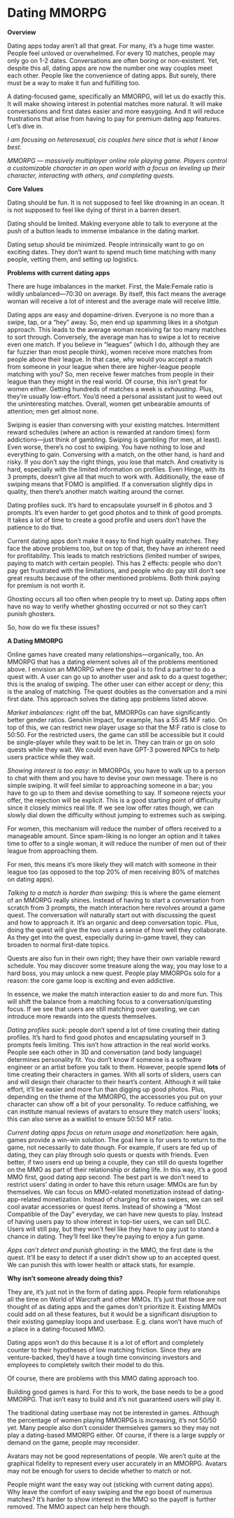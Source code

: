 # Dating MMORPG

**Overview**

Dating apps today aren’t all that great. For many, it’s a huge time waster. People feel unloved or overwhelmed. For every 10 matches, people may only go on 1-2 dates. Conversations are often boring or non-existent. Yet, despite this all, dating apps are now the number one way couples meet each other. People like the convenience of dating apps. But surely, there must be a way to make it fun and fulfilling too.

A dating-focused game, specifically an MMORPG, will let us do exactly this. It will make showing interest in potential matches more natural. It will make conversations and first dates easier and more easygoing. And it will reduce frustrations that arise from having to pay for premium dating app features. Let’s dive in.

*I am focusing on heterosexual, cis couples here since that is what I know best.*

*MMORPG — massively multiplayer online role playing game. Players control a customizable character in an open world with a focus on leveling up their character, interacting with others, and completing quests.*

**Core Values**

Dating should be fun. It is not supposed to feel like drowning in an ocean. It is not supposed to feel like dying of thirst in a barren desert.

Dating should be limited. Making everyone able to talk to everyone at the push of a button leads to immense imbalance in the dating market.

Dating setup should be minimized. People intrinsically want to go on exciting dates. They don’t want to spend much time matching with many people, vetting them, and setting up logistics.

**Problems with current dating apps**

There are huge imbalances in the market. First, the Male:Female ratio is wildly unbalanced—70:30 on average. By itself, this fact means the average woman will receive a lot of interest and the average male will receive little. 

Dating apps are easy and dopamine-driven. Everyone is no more than a swipe, tap, or a “hey” away. So, men end up spamming likes in a shotgun approach. This leads to the average woman receiving far too many matches to sort through. Conversely, the average man has to swipe a lot to receive even one match. If you believe in “leagues” (which I do, although they are far fuzzier than most people think), women receive more matches from people above their league. In that case, why would you accept a match from someone in your league when there are higher-league people matching with you? So, men receive fewer matches from people in their league than they might in the real world. Of course, this isn’t great for women either. Getting hundreds of matches a week is _exhausting_. Plus, they’re usually low-effort. You’d need a personal assistant just to weed out the uninteresting matches. Overall, women get unbearable amounts of attention; men get almost none.

Swiping is easier than conversing with your existing matches. Intermittent reward schedules (where an action is rewarded at random times) form addictions—just think of gambling. Swiping is gambling (for men, at least). Even worse, there’s no cost to swiping. You have nothing to lose and everything to gain. Conversing with a match, on the other hand, is hard and risky. If you don’t say the right things, you lose that match. And creativity is hard, especially with the limited information on profiles. Even Hinge, with its 3 prompts, doesn’t give all that much to work with. Additionally, the ease of swiping means that FOMO is amplified. If a conversation slightly dips in quality, then there’s another match waiting around the corner.

Dating profiles suck. It’s hard to encapsulate yourself in 6 photos and 3 prompts. It’s even harder to get good photos and to think of good prompts. It takes a lot of time to create a good profile and users don’t have the patience to do that.

Current dating apps don’t make it easy to find high quality matches. They face the above problems too, but on top of that, they have an inherent need for profitability. This leads to match restrictions (limited number of swipes, paying to match with certain people). This has 2 effects: people who don’t pay get frustrated with the limitations, and people who do pay still don’t see great results because of the other mentioned problems. Both think paying for premium is not worth it.

Ghosting occurs all too often when people try to meet up. Dating apps often have no way to verify whether ghosting occurred or not so they can’t punish ghosters.

So, how do we fix these issues?

**A Dating MMORPG**

Online games have created many relationships—organically, too. An MMORPG that has a dating element solves all of the problems mentioned above. I envision an MMORPG where the goal is to find a partner to do a quest with. A user can go up to another user and ask to do a quest together; this is the analog of swiping. The other user can either accept or deny; this is the analog of matching. The quest doubles as the conversation and a mini first date. This approach solves the dating app problems listed above.

_Market imbalances_: right off the bat, MMORPGs can have significantly better gender ratios. Genshin Impact, for example, has a 55:45 M:F ratio. On top of this, we can restrict new player usage so that the M:F ratio is close to 50:50. For the restricted users, the game can still be accessible but it could be single-player while they wait to be let in. They can train or go on solo quests while they wait. We could even have GPT-3 powered NPCs to help users practice while they wait.

_Showing interest is too easy:_ in MMORPGs, you have to walk up to a person to chat with them and you have to devise your own message. There is no simple swiping. It will feel similar to approaching someone in a bar; you have to go up to them and devise something to say. If someone rejects your offer, the rejection will be explicit. This is a good starting point of difficulty since it closely mimics real life. If we see low offer rates though, we can slowly dial down the difficulty without jumping to extremes such as swiping.

For women, this mechanism will reduce the number of offers received to a manageable amount. Since spam-liking is no longer an option and it takes time to offer to a single woman, it will reduce the number of men out of their league from approaching them.

For men, this means it’s more likely they will match with someone in their league too (as opposed to the top 20% of men receiving 80% of matches on dating apps).

_Talking to a match is harder than swiping:_ this is where the game element of an MMORPG really shines. Instead of having to start a conversation from scratch from 3 prompts, the match interaction here revolves around a game quest. The conversation will naturally start out with discussing the quest and how to approach it. It’s an organic and deep conversation topic. Plus, doing the quest will give the two users a sense of how well they collaborate. As they get into the quest, especially during in-game travel, they can broaden to normal first-date topics.

Quests are also fun in their own right; they have their own variable reward schedule. You may discover some treasure along the way, you may lose to a hard boss, you may unlock a new quest. People play MMORPGs solo for a reason: the core game loop is exciting and even addictive.

In essence, we make the match interaction easier to do and more fun. This will shift the balance from a matching focus to a conversation/questing focus. If we see that users are still matching over questing, we can introduce more rewards into the quests themselves.

_Dating profiles suck:_ people don’t spend a lot of time creating their dating profiles. It’s hard to find good photos and encapsulating yourself in 3 prompts feels limiting. This isn’t how attraction in the real world works. People see each other in 3D and conversation (and body language) determines personality fit. You don’t know if someone is a software engineer or an artist before you talk to them. However, people spend **lots** of time creating their characters in games. With all sorts of sliders, users can and will design their character to their heart’s content. Although it will take effort, it’ll be easier and more fun than digging up good photos. Plus, depending on the theme of the MMORPG, the accessories you put on your character can show off a bit of your personality. To reduce catfishing, we can institute manual reviews of avatars to ensure they match users’ looks; this can also serve as a waitlist to ensure 50:50 M:F ratio.

_Current dating apps focus on return usage and monetization:_ here again, games provide a win-win solution. The goal here is for users to return to the game, not necessarily to date though. For example, if users are fed up of dating, they can play through solo quests or quests with friends. Even better, if two users end up being a couple, they can still do quests together on the MMO as part of their relationship or dating life. In this way, it’s a good MMO first, good dating app second. The best part is we don’t need to restrict users’ dating in order to have this return usage: MMOs are fun by themselves. We can focus on MMO-related monetization instead of dating-app-related monetization. Instead of charging for extra swipes, we can sell cool avatar accessories or quest items. Instead of showing a “Most Compatible of the Day” everyday, we can have new quests to play. Instead of having users pay to show interest in top-tier users, we can sell DLC. Users will still pay, but they won’t feel like they have to pay just to stand a chance in dating. They’ll feel like they’re paying to enjoy a fun game.

_Apps can’t detect and punish ghosting:_ in the MMO, the first date is the quest. It’ll be easy to detect if a user didn’t show up to an accepted quest. We can punish this with lower health or attack stats, for example.

**Why isn’t someone already doing this?**

They are, it’s just not in the form of dating apps. People form relationships all the time on World of Warcraft and other MMOs. It’s just that those are not thought of as dating apps and the games don't prioritize it. Existing MMOs could add on all these features, but it would be a significant disruption to their existing gameplay loops and userbase. E.g. clans won’t have much of a place in a dating-focused MMO.

Dating apps won’t do this because it is a lot of effort and completely counter to their hypotheses of low matching friction. Since they are venture-backed, they’d have a tough time convincing investors and employees to completely switch their model to do this.

Of course, there are problems with this MMO dating approach too.

Building good games is hard. For this to work, the base needs to be a good MMORPG. That isn’t easy to build and it’s not guaranteed users will play it.

The traditional dating userbase may not be interested in games. Although the percentage of women playing MMORPGs is increasing, it’s not 50/50 yet. Many people also don’t consider themselves gamers so they may not play a dating-based MMORPG either. Of course, if there is a large supply or demand on the game, people may reconsider.

Avatars may not be good representations of people. We aren’t quite at the graphical fidelity to represent every user accurately in an MMORPG. Avatars may not be enough for users to decide whether to match or not.

People might want the easy way out (sticking with current dating apps). Why leave the comfort of easy swiping and the ego boost of numerous matches? It’s harder to show interest in the MMO so the payoff is further removed. The MMO aspect can help here though.